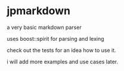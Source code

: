 # jpmarkdown

a very basic markdown parser

uses boost::spirit for parsing and lexing

check out the tests for an idea how to use it.

i will add more examples and use cases later.
